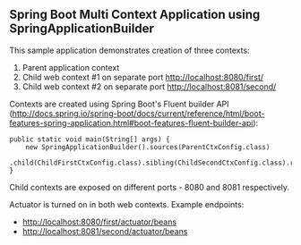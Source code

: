 ## Spring Boot Multi Context Application using SpringApplicationBuilder

This sample application demonstrates creation of three contexts:

1. Parent application context
2. Child web context #1 on separate port [http://localhost:8080/first/](http://localhost:8080/first/)
3. Child web context #2 on separate port [http://localhost:8081/second/](http://localhost:8081/second/)

Contexts are created using Spring Boot's Fluent builder API (http://docs.spring.io/spring-boot/docs/current/reference/html/boot-features-spring-application.html#boot-features-fluent-builder-api):
```
public static void main(String[] args) {
    new SpringApplicationBuilder().sources(ParentCtxConfig.class)
            .child(ChildFirstCtxConfig.class).sibling(ChildSecondCtxConfig.class).run(args);
}
```

Child contexts are exposed on different ports - 8080 and 8081 respectively.

Actuator is turned on in both web contexts. Example endpoints:
* [http://localhost:8080/first/actuator/beans](http://localhost:8080/first/actuator/beans)
* [http://localhost:8081/second/actuator/beans](http://localhost:8081/second/actuator/beans)
